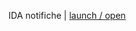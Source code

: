 IDA notifiche | [launch / open](https://github.com/ccristiano22/ida-inclusive-digital-assistant/prototipi/IDAnotifiche)
